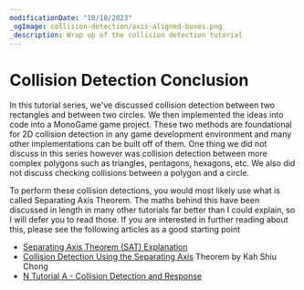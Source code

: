 ```yaml
---
modificationDate: "10/18/2023"
_ogImage: collision-detection/axis-aligned-boxes.png
_description: Wrap up of the collision detection tutorial
---
```


# Collision Detection Conclusion
In this tutorial series, we've discussed collision detection between two rectangles and between two circles. We then implemented the ideas into code into a MonoGame game project. These two methods are foundational for 2D collision detection in any game development environment and many other implementations can be built off of them. One thing we did not discuss in this series however was collision detection between more complex polygons such as triangles, pentagons, hexagons, etc. We also did not discuss checking collisions between a polygon and a circle.

To perform these collision detections, you would most likely use what is called Separating Axis Theorem. The maths behind this have been discussed in length in many other tutorials far better than I could explain, so I will defer you to read those. If you are interested in further reading about this, please see the following articles as a good starting point

- [Separating Axis Theorem (SAT) Explanation](https://www.sevenson.com.au/actionscript/sat/)
- [Collision Detection Using the Separating Axis](https://gamedevelopment.tutsplus.com/tutorials/collision-detection-using-the-separating-axis-theorem--gamedev-169) Theorem by Kah Shiu Chong
- [N Tutorial A - Collision Detection and Response](https://gamedevelopment.tutsplus.com/tutorials/collision-detection-using-the-separating-axis-theorem--gamedev-169)
